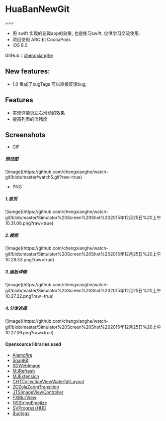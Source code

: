 # HuaBanNewGit 
===
- 用 swift 实现的花瓣app的效果, 也是练习swift, 仅供学习交流使用. 
- 项目使用 ARC 和 CocoaPods 
- iOS 8.0

GitHub：[chengxianghe](https://github.com/chengxianghe) 

## New features:
- 1.0 集成了bugTags 可以直接反馈bug;

## Features

- 实现详情页左右滑动的效果
- 提高列表的流畅度

## Screenshots

- GIF
<h5>预览图</h5>
![image](https://github.com/chengxianghe/watch-gif/blob/master/watch5.gif?raw=true)

- PNG
<h5>1.首页</h5>
![iamge](https://github.com/chengxianghe/watch-gif/blob/master/Simulator%20Screen%20Shot%202015年12月25日%20上午10.31.08.png?raw=true)

<h5>2.搜索</h5>
![image](https://github.com/chengxianghe/watch-gif/blob/master/Simulator%20Screen%20Shot%202015年12月25日%20上午10.28.53.png?raw=true)

<h5>3.画板详情</h5>
![image](https://github.com/chengxianghe/watch-gif/blob/master/Simulator%20Screen%20Shot%202015年12月25日%20上午10.27.22.png?raw=true)

<h5>4.分类选择</h5>
![image](https://github.com/chengxianghe/watch-gif/blob/master/Simulator%20Screen%20Shot%202015年12月25日%20上午10.27.09.png?raw=true)


#### Opensource libraries used

- [Alamofire](https://github.com/Alamofire/Alamofire)
- [SnapKit](https://github.com/SnapKit/SnapKit)
- [SDWebImage](https://github.com/rs/SDWebImage)
- [MJRefresh](https://github.com/CoderMJLee/MJRefresh)
- [MJExtension](https://github.com/CoderMJLee/MJExtension)
- [CHTCollectionViewWaterfallLayout](https://github.com/chiahsien/CHTCollectionViewWaterfallLayout)
- [ZOZolaZoomTransition](https://github.com/NewAmsterdamLabs/ZOZolaZoomTransition)
- [JTSImageViewController](https://github.com/jaredsinclair/JTSImageViewController)
- [FXBlurView](https://github.com/nicklockwood/FXBlurView)
- [NSStringEmojize](https://github.com/diy/NSStringEmojize)
- [SVProgressHUD](https://github.com/TransitApp/SVProgressHUD)
- [Bugtags](https://github.com/bugtags/Bugtags-iOS)

<!--## Licence-->

<!--This project uses MIT License.-->
